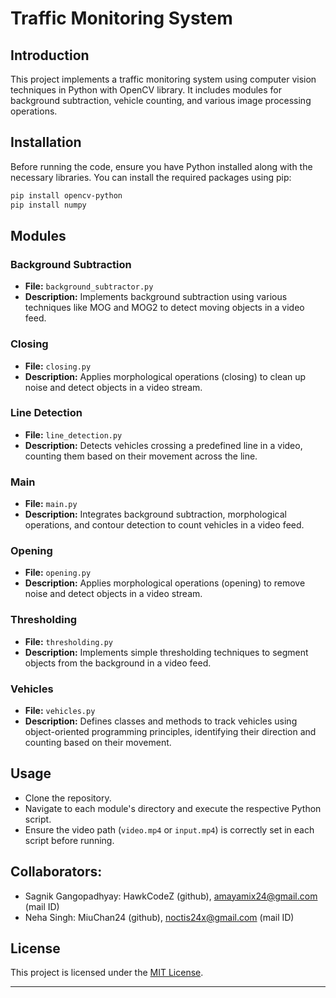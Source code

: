 
# Traffic Monitoring System

## Introduction
This project implements a traffic monitoring system using computer vision techniques in Python with OpenCV library. It includes modules for background subtraction, vehicle counting, and various image processing operations.

## Installation
Before running the code, ensure you have Python installed along with the necessary libraries. You can install the required packages using pip:
```bash
pip install opencv-python
pip install numpy
```

## Modules

### Background Subtraction
- **File:** `background_subtractor.py`
- **Description:** Implements background subtraction using various techniques like MOG and MOG2 to detect moving objects in a video feed.

### Closing
- **File:** `closing.py`
- **Description:** Applies morphological operations (closing) to clean up noise and detect objects in a video stream.

### Line Detection
- **File:** `line_detection.py`
- **Description:** Detects vehicles crossing a predefined line in a video, counting them based on their movement across the line.

### Main
- **File:** `main.py`
- **Description:** Integrates background subtraction, morphological operations, and contour detection to count vehicles in a video feed.

### Opening
- **File:** `opening.py`
- **Description:** Applies morphological operations (opening) to remove noise and detect objects in a video stream.

### Thresholding
- **File:** `thresholding.py`
- **Description:** Implements simple thresholding techniques to segment objects from the background in a video feed.

### Vehicles
- **File:** `vehicles.py`
- **Description:** Defines classes and methods to track vehicles using object-oriented programming principles, identifying their direction and counting based on their movement.

## Usage
- Clone the repository.
- Navigate to each module's directory and execute the respective Python script.
- Ensure the video path (`video.mp4` or `input.mp4`) is correctly set in each script before running.

## Collaborators:
- Sagnik Gangopadhyay: HawkCodeZ (github), amayamix24@gmail.com (mail ID)
- Neha Singh: MiuChan24 (github), noctis24x@gmail.com (mail ID)

## License
This project is licensed under the [MIT License](LICENSE).

---

